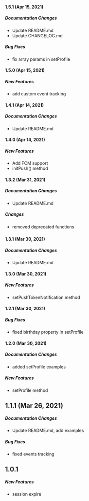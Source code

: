 #### 1.5.1 (Apr 15, 2021)
##### Documentation Changes

* Update README.md
* Update CHANGELOG.md
##### Bug Fixes

* fix array params in setProfile

#### 1.5.0 (Apr 15, 2021)
##### New Features
* add custom event tracking

#### 1.4.1 (Apr 14, 2021)
##### Documentation Changes

* Update README.md

#### 1.4.0 (Apr 14, 2021)

##### New Features

* Add FCM support
* initPush() method

#### 1.3.2 (Mar 31, 2021)

##### Documentation Changes

* Update README.md

##### Changes

* removed deprecated functions

##### 

#### 1.3.1 (Mar 30, 2021)

##### Documentation Changes

* Update README.md

#### 1.3.0 (Mar 30, 2021)

##### New Features

* setPushTokenNotification method

#### 1.2.1 (Mar 30, 2021)

##### Bug Fixes

* fixed birthday property in setProfile

#### 1.2.0 (Mar 30, 2021)

##### Documentation Changes

* added setProfile examples

##### New Features

* setProfile method

## 1.1.1 (Mar 26, 2021)

##### Documentation Changes

* Update README.md, add examples

##### Bug Fixes

* fixed events tracking

## 1.0.1

##### New Features

* session expire
